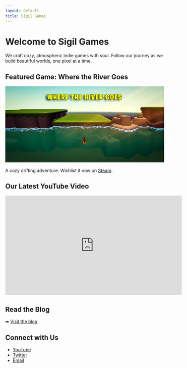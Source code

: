 ```yaml
---
layout: default
title: Sigil Games
---
```


# Welcome to Sigil Games

We craft cozy, atmospheric indie games with soul. Follow our journey as we build beautiful worlds, one pixel at a time.

## Featured Game: Where the River Goes

![Where the River Goes](https://raw.githubusercontent.com/jrm328/SigilGames/refs/heads/main/assets/images/where-the-river-goes.jpg)

A cozy drifting adventure. Wishlist it now on [Steam](https://store.steampowered.com).

## Our Latest YouTube Video

<iframe width="560" height="315" src="https://www.youtube.com/embed?listType=user_uploads&list=UCYV3W64Em3t8DA305hWj3lA" frameborder="0" allowfullscreen></iframe>

## Read the Blog

➡ [Visit the blog](./blog)

## Connect with Us

- [YouTube](https://youtube.com/@sigilgames)
- [Twitter](https://twitter.com/Its_Just_Joe_)
- [Email](mailto:contact@sigilgames.com)
